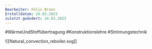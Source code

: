 ```yaml
---
Bearbeiter: Felix Braun
Erstelldatum: 24.03.2023
zuletzt geändert: 24.03.2023
---
```


#WärmeUndStoffübertragung #Konstruktionslehre #Strömungstechnik

![[Natural_convection_reboiler.svg]]